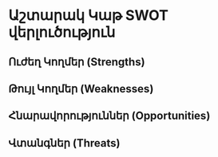 # Աշտարակ Կաթ SWOT վերլուծություն

## Ուժեղ Կողմեր (Strengths)
## Թույլ Կողմեր (Weaknesses)
## Հնարավորություններ (Opportunities)
## Վտանգներ (Threats)
